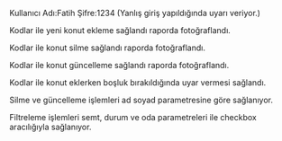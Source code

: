 Kullanıcı Adı:Fatih Şifre:1234 (Yanlış giriş yapıldığında uyarı veriyor.)

Kodlar ile yeni konut ekleme sağlandı raporda fotoğraflandı.

Kodlar ile konut silme sağlandı raporda fotoğraflandı.

Kodlar ile konut güncelleme sağlandı raporda fotoğraflandı.

Kodlar ile konut eklerken boşluk bırakıldığında uyar vermesi sağlandı.

Silme ve güncelleme işlemleri ad soyad parametresine göre sağlanıyor.

Filtreleme işlemleri semt, durum ve oda parametreleri ile checkbox aracılığıyla sağlanıyor.
